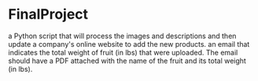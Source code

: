 # FinalProject
a Python script that will process the images and descriptions and then update a company's online website to add the new products.
an email that indicates the total weight of fruit (in lbs) that were uploaded. The email should have a PDF attached with the name of the fruit and its total weight (in lbs). 
